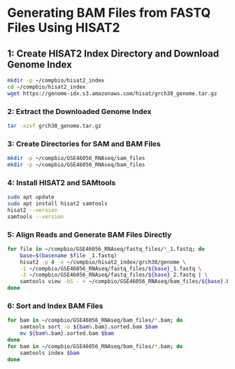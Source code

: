 # Generating BAM Files from FASTQ Files Using HISAT2

## 1: Create HISAT2 Index Directory and Download Genome Index

```bash
mkdir -p ~/compbio/hisat2_index
cd ~/compbio/hisat2_index
wget https://genome-idx.s3.amazonaws.com/hisat/grch38_genome.tar.gz
```

### 2: Extract the Downloaded Genome Index

```bash
tar -xzvf grch38_genome.tar.gz
```

### 3: Create Directories for SAM and BAM Files

```bash
mkdir -p ~/compbio/GSE46056_RNAseq/sam_files
mkdir -p ~/compbio/GSE46056_RNAseq/bam_files
```

### 4: Install HISAT2 and SAMtools

```bash
sudo apt update
sudo apt install hisat2 samtools
hisat2 --version
samtools --version
```

### 5: Align Reads and Generate BAM Files Directly

```bash
for file in ~/compbio/GSE46056_RNAseq/fastq_files/*_1.fastq; do
    base=$(basename $file _1.fastq)
    hisat2 -p 4 -x ~/compbio/hisat2_index/grch38/genome \
    -1 ~/compbio/GSE46056_RNAseq/fastq_files/${base}_1.fastq \
    -2 ~/compbio/GSE46056_RNAseq/fastq_files/${base}_2.fastq | \
    samtools view -bS - > ~/compbio/GSE46056_RNAseq/bam_files/${base}.bam
done
```

### 6: Sort and Index BAM Files

```bash
for bam in ~/compbio/GSE46056_RNAseq/bam_files/*.bam; do
    samtools sort -o ${bam%.bam}.sorted.bam $bam
    mv ${bam%.bam}.sorted.bam $bam
done
for bam in ~/compbio/GSE46056_RNAseq/bam_files/*.bam; do
    samtools index $bam
done
```
 

